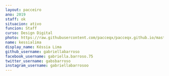 ```yaml
---
layout: pacceiro
ano: 2019
staff: ok
situacion: ativo
funcion: Staff
curso: Design Digital
photo: https://raw.githubusercontent.com/pacceqx/pacceqx.github.io/master/assets/pic/bolsistas/pacce (14).png
name: kessialima
display_name: Késsia Lima
github_username: gabriellabarroso
facebook_username: gabriella.barroso.75
twitter_username: gabsbarroso
instagram_username: gabriellabarrosoo
---
```


